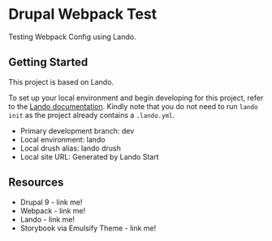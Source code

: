 # Drupal Webpack Test

Testing Webpack Config using Lando.

## Getting Started

This project is based on Lando.

To set up your local environment and begin developing for this project, refer to the [Lando documentation](https://docs.lando.dev/). Kindly note that you do not need to run `lando init` as the project already contains a `.lando.yml`.
* Primary development branch: dev
* Local environment: lando
* Local drush alias: lando drush
* Local site URL: Generated by Lando Start

## Resources

* Drupal 9 - link me!
* Webpack - link me!
* Lando - link me!
* Storybook via Emulsify Theme - link me!

